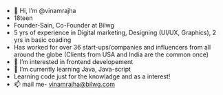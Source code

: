 - 👋 Hi, I’m @vinamrajha
- 18teen
- Founder-Sain, Co-Founder at Bilwg
- 5 yrs of experience in Digital marketing, Designing (UI/UX, Graphics), 2 yrs in basic coading
- Has worked for over 36 start-ups/companies and influencers from all around the globe (Clients from USA and India are the common once)
- 👀 I’m interested in frontend developement
- 🌱 I’m currently learning Java, Java-script
- Learning code just for the knowladge and as a interest!
- 📫 mail me- vinamrajha@bilwg.com

<!---
vinamrajha/vinamrajha is a ✨ special ✨ repository because its `README.md` (this file) appears on your GitHub profile.
You can click the Preview link to take a look at your changes.
--->
